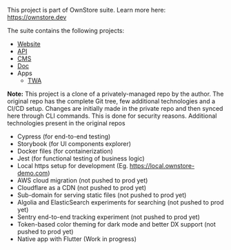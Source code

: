 This project is part of OwnStore suite. Learn more here: https://ownstore.dev

The suite contains the following projects:
- [Website](https://github.com/OwnStoreOrg/ownstore-website)
- [API](https://github.com/OwnStoreOrg/ownstore-api)
- [CMS](https://github.com/OwnStoreOrg/ownstore-cms)
- [Doc](https://github.com/OwnStoreOrg/ownstore-doc)
- Apps
  - [TWA](https://github.com/OwnStoreOrg/ownstore-app-twa)

**Note:** This project is a clone of a privately-managed repo by the author. The original repo has the complete Git tree, few additional technologies and a CI/CD setup. Changes are initially made in the private repo and then synced here through CLI commands. This is done for security reasons. 
Additional technologies present in the original repos
- Cypress (for end-to-end testing)
- Storybook (for UI components explorer)
- Docker files (for containerization)
- Jest (for functional testing of business logic)
- Local https setup for development (Eg. https://local.ownstore-demo.com) 
- AWS cloud migration (not pushed to prod yet)
- Cloudflare as a CDN (not pushed to prod yet)
- Sub-domain for serving static files (not pushed to prod yet)
- Algolia and ElasticSearch experiments for searching (not pushed to prod yet)
- Sentry end-to-end tracking experiment (not pushed to prod yet)
- Token-based color theming for dark mode and better DX support (not pushed to prod yet)
- Native app with Flutter (Work in progress)

